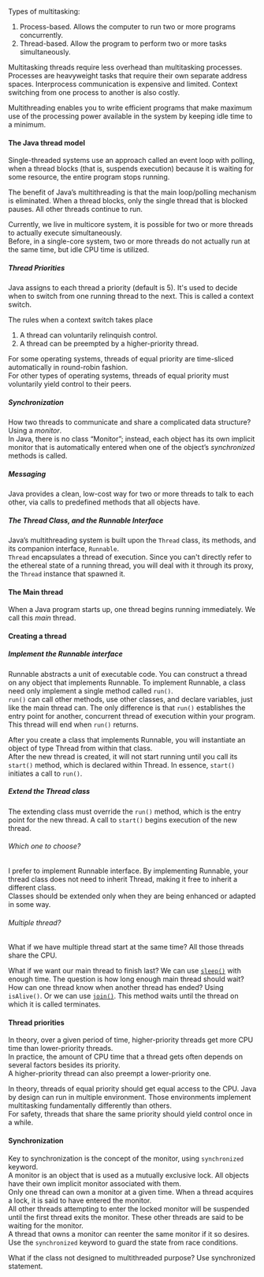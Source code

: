 Types of multitasking:  
1. Process-based. Allows the computer to run two or more programs concurrently.  
2. Thread-based. Allow the program to perform two or more tasks simultaneously.

Multitasking threads require less overhead than multitasking processes. Processes are heavyweight tasks that require their own separate address spaces. Interprocess communication is expensive and limited. Context switching from one process to another is also costly.

Multithreading enables you to write efficient programs that make maximum use of the processing power available in the system by keeping idle time to a minimum.

#### The Java thread model

Single-threaded systems use an approach called an event loop with polling, when a thread blocks (that is, suspends execution) because it is waiting for some resource, the entire program stops running.

The benefit of Java’s multithreading is that the main loop/polling mechanism is eliminated. When a thread blocks, only the single thread that is blocked pauses. All other threads continue to run.

Currently, we live in multicore system, it is possible for two or more threads to actually execute simultaneously.  
Before, in a single-core system, two or more threads do not actually run at the same time, but idle CPU time is utilized.

##### Thread Priorities

Java assigns to each thread a priority (default is 5). It's used to decide when to switch from one running thread to the next. This is called a context switch.

The rules when a context switch takes place  
1. A thread can voluntarily relinquish control.  
2. A thread can be preempted by a higher-priority thread.

For some operating systems, threads of equal priority are time-sliced automatically in round-robin fashion.  
For other types of operating systems, threads of equal priority must voluntarily yield control to their peers.

##### Synchronization

How two threads to communicate and share a complicated data structure? Using a _monitor_.  
In Java, there is no class “Monitor”; instead, each object has its own implicit monitor that is automatically entered when one of the object’s _synchronized_ methods is called.

##### Messaging

Java provides a clean, low-cost way for two or more threads to talk to each other, via calls to predefined methods that all objects have.

##### The Thread Class, and the Runnable Interface

Java’s multithreading system is built upon the `Thread` class, its methods, and its companion interface, `Runnable`.  
`Thread` encapsulates a thread of execution. Since you can't directly refer to the ethereal state of a running thread, you will deal with it through its proxy, the `Thread` instance that spawned it.

#### The Main thread

When a Java program starts up, one thread begins running immediately. We call this _main_ thread.

#### Creating a thread

##### Implement the Runnable interface

Runnable abstracts a unit of executable code. You can construct a thread on any object that implements Runnable. To implement Runnable, a class need only implement a single method called `run()`.  
`run()` can call other methods, use other classes, and declare variables, just like the main thread can. The only difference is that `run()` establishes the entry point for another, concurrent thread of execution within your program. This thread will end when `run()` returns.

After you create a class that implements Runnable, you will instantiate an object of type Thread from within that class.  
After the new thread is created, it will not start running until you call its `start()` method, which is declared within Thread. In essence, `start()` initiates a call to `run()`.

##### Extend the Thread class

The extending class must override the `run()` method, which is the entry point for the new thread. A call to `start()` begins execution of the new thread.

###### Which one to choose?

I prefer to implement Runnable interface. By implementing Runnable, your thread class does not need to inherit Thread, making it free to inherit a different class.  
Classes should be extended only when they are being enhanced or adapted in some way.

###### Multiple thread?

What if we have multiple thread start at the same time? All those threads share the CPU.

What if we want our main thread to finish last? We can use [`sleep()`](https://github.com/bluething/learnjava/blob/main/javathreadmodel/src/main/java/io/github/bluething/java/threadmodel/MultipleThreadDemo.java) with enough time. The question is how long enough main thread should wait?  
How can one thread know when another thread has ended? Using `isAlive()`.
Or we can use [`join()`](https://github.com/bluething/learnjava/blob/main/javathreadmodel/src/main/java/io/github/bluething/java/threadmodel/MultipleThreadWithJoinDemo.java). This method waits until the thread on which it is called terminates.

#### Thread priorities

In theory, over a given period of time, higher-priority threads get more CPU time than lower-priority threads.  
In practice, the amount of CPU time that a thread gets often depends on several factors besides its priority.  
A higher-priority thread can also preempt a lower-priority one.

In theory, threads of equal priority should get equal access to the CPU. Java by design can run in multiple environment. Those environments implement multitasking fundamentally differently than others.  
For safety, threads that share the same priority should yield control once in a while.

#### Synchronization

Key to synchronization is the concept of the monitor, using `synchronized` keyword.  
A monitor is an object that is used as a mutually exclusive lock. All objects have their own implicit monitor associated with them.  
Only one thread can own a monitor at a given time. When a thread acquires a lock, it is said to have entered the monitor.  
All other threads attempting to enter the locked monitor will be suspended until the first thread exits the monitor. These other threads are said to be waiting for the monitor.  
A thread that owns a monitor can reenter the same monitor if it so desires.  
Use the `synchronized` keyword to guard the state from race conditions.

What if the class not designed to multithreaded purpose? Use synchronized statement.